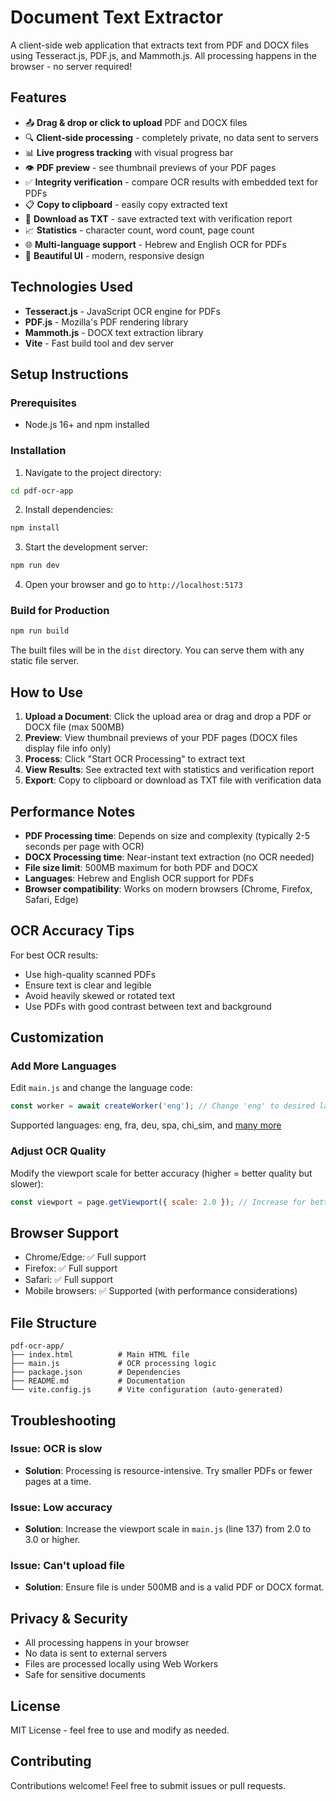 # Document Text Extractor

A client-side web application that extracts text from PDF and DOCX files using Tesseract.js, PDF.js, and Mammoth.js. All processing happens in the browser - no server required!

## Features

- 📤 **Drag & drop or click to upload** PDF and DOCX files
- 🔍 **Client-side processing** - completely private, no data sent to servers
- 📊 **Live progress tracking** with visual progress bar
- 👁️ **PDF preview** - see thumbnail previews of your PDF pages
- ✅ **Integrity verification** - compare OCR results with embedded text for PDFs
- 📋 **Copy to clipboard** - easily copy extracted text
- 💾 **Download as TXT** - save extracted text with verification report
- 📈 **Statistics** - character count, word count, page count
- 🌐 **Multi-language support** - Hebrew and English OCR for PDFs
- 🎨 **Beautiful UI** - modern, responsive design

## Technologies Used

- **Tesseract.js** - JavaScript OCR engine for PDFs
- **PDF.js** - Mozilla's PDF rendering library
- **Mammoth.js** - DOCX text extraction library
- **Vite** - Fast build tool and dev server

## Setup Instructions

### Prerequisites

- Node.js 16+ and npm installed

### Installation

1. Navigate to the project directory:
```bash
cd pdf-ocr-app
```

2. Install dependencies:
```bash
npm install
```

3. Start the development server:
```bash
npm run dev
```

4. Open your browser and go to `http://localhost:5173`

### Build for Production

```bash
npm run build
```

The built files will be in the `dist` directory. You can serve them with any static file server.

## How to Use

1. **Upload a Document**: Click the upload area or drag and drop a PDF or DOCX file (max 500MB)
2. **Preview**: View thumbnail previews of your PDF pages (DOCX files display file info only)
3. **Process**: Click "Start OCR Processing" to extract text
4. **View Results**: See extracted text with statistics and verification report
5. **Export**: Copy to clipboard or download as TXT file with verification data

## Performance Notes

- **PDF Processing time**: Depends on size and complexity (typically 2-5 seconds per page with OCR)
- **DOCX Processing time**: Near-instant text extraction (no OCR needed)
- **File size limit**: 500MB maximum for both PDF and DOCX
- **Languages**: Hebrew and English OCR support for PDFs
- **Browser compatibility**: Works on modern browsers (Chrome, Firefox, Safari, Edge)

## OCR Accuracy Tips

For best OCR results:
- Use high-quality scanned PDFs
- Ensure text is clear and legible
- Avoid heavily skewed or rotated text
- Use PDFs with good contrast between text and background

## Customization

### Add More Languages

Edit `main.js` and change the language code:

```javascript
const worker = await createWorker('eng'); // Change 'eng' to desired language
```

Supported languages: eng, fra, deu, spa, chi_sim, and [many more](https://tesseract-ocr.github.io/tessdoc/Data-Files-in-different-versions.html)

### Adjust OCR Quality

Modify the viewport scale for better accuracy (higher = better quality but slower):

```javascript
const viewport = page.getViewport({ scale: 2.0 }); // Increase for better quality
```

## Browser Support

- Chrome/Edge: ✅ Full support
- Firefox: ✅ Full support
- Safari: ✅ Full support
- Mobile browsers: ✅ Supported (with performance considerations)

## File Structure

```
pdf-ocr-app/
├── index.html          # Main HTML file
├── main.js             # OCR processing logic
├── package.json        # Dependencies
├── README.md           # Documentation
└── vite.config.js      # Vite configuration (auto-generated)
```

## Troubleshooting

### Issue: OCR is slow
- **Solution**: Processing is resource-intensive. Try smaller PDFs or fewer pages at a time.

### Issue: Low accuracy
- **Solution**: Increase the viewport scale in `main.js` (line 137) from 2.0 to 3.0 or higher.

### Issue: Can't upload file
- **Solution**: Ensure file is under 500MB and is a valid PDF or DOCX format.

## Privacy & Security

- All processing happens in your browser
- No data is sent to external servers
- Files are processed locally using Web Workers
- Safe for sensitive documents

## License

MIT License - feel free to use and modify as needed.

## Contributing

Contributions welcome! Feel free to submit issues or pull requests.
